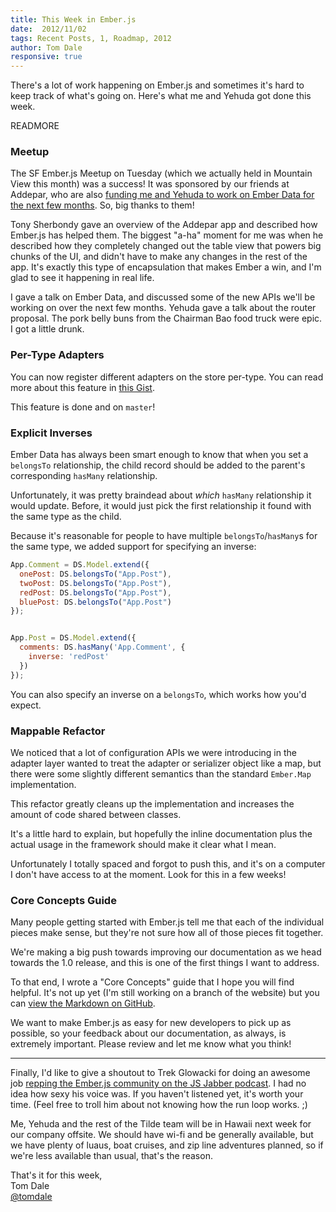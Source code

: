 ```yaml
---
title: This Week in Ember.js
date:  2012/11/02
tags: Recent Posts, 1, Roadmap, 2012
author: Tom Dale
responsive: true
---
```


There's a lot of work happening on Ember.js and sometimes it's hard to keep track of what's going on. Here's what me and Yehuda got done this week.

READMORE

### Meetup

The SF Ember.js Meetup on Tuesday (which we actually held in Mountain
View this month) was a success! It was sponsored by our friends at
Addepar, who are also [funding me and Yehuda to work on Ember Data for
the next few months](https://addepar.com/ember/). So, big thanks to them!

Tony Sherbondy gave an overview of the Addepar app and described how
Ember.js has helped them. The biggest "a-ha" moment for me was when he
described how they completely changed out the table view that powers big
chunks of the UI, and didn't have to make any changes in the rest of the
app. It's exactly this type of encapsulation that makes Ember a win, and
I'm glad to see it happening in real life.

I gave a talk on Ember Data, and discussed some of the new APIs we'll be
working on over the next few months. Yehuda gave a talk about the router
proposal. The pork belly buns from the Chairman Bao
food truck were epic. I got a little drunk.

### Per-Type Adapters

You can now register different adapters on the store per-type. You can
read more about this feature in [this Gist](https://gist.github.com/4004913).

This feature is done and on `master`!

### Explicit Inverses

Ember Data has always been smart enough to know that when you set a `belongsTo` relationship, the child record should be added to the parent's corresponding `hasMany` relationship.

Unfortunately, it was pretty braindead about *which* `hasMany` relationship it would update. Before, it would just pick the first relationship it found with the same type as the child.

Because it's reasonable for people to have multiple `belongsTo`/`hasMany`s for the same type, we added support for specifying an inverse:

```javascript
App.Comment = DS.Model.extend({
  onePost: DS.belongsTo("App.Post"),
  twoPost: DS.belongsTo("App.Post"),
  redPost: DS.belongsTo("App.Post"),
  bluePost: DS.belongsTo("App.Post")
});


App.Post = DS.Model.extend({
  comments: DS.hasMany('App.Comment', {
    inverse: 'redPost'
  })
});
```

You can also specify an inverse on a `belongsTo`, which works how you'd expect.

### Mappable Refactor

We noticed that a lot of configuration APIs we were introducing in the
adapter layer wanted to treat the adapter or serializer object like a
map, but there were some slightly different semantics than the standard
`Ember.Map` implementation.

This refactor greatly cleans up the implementation and increases the
amount of code shared between classes.

It's a little hard to explain, but hopefully the inline documentation
plus the actual usage in the framework should make it clear what I mean.

Unfortunately I totally spaced and forgot to push this, and it's on a
computer I don't have access to at the moment. Look for this in a few
weeks!


### Core Concepts Guide

Many people getting started with Ember.js tell me that each of the
individual pieces make sense, but they're not sure how all of those
pieces fit together.

We're making a big push towards improving our documentation as we head
towards the 1.0 release, and this is one of the first things I want to
address.

To that end, I wrote a "Core Concepts" guide that I hope you will find
helpful. It's not up yet (I'm still working on a branch of the website)
but you can [view the Markdown on GitHub](https://github.com/emberjs/website/blob/doc-refactor/source/guides/getting-started/core-concepts.md).

We want to make Ember.js as easy for new developers to pick up as
possible, so your feedback about our documentation, as always, is
extremely important. Please review and let me know what you think!

---

Finally, I'd like to give a shoutout to Trek Glowacki for doing an
awesome job [repping the Ember.js community on the JS Jabber
podcast](http://javascriptjabber.com/034-jsj-ember-js/). I had no idea
how sexy his voice was.  If you haven't listened yet, it's worth your
time. (Feel free to troll him about not knowing how the run loop works.
;)

Me, Yehuda and the rest of the Tilde team will be in Hawaii next week
for our company offsite. We should have wi-fi and be generally
available, but we have plenty of luaus, boat cruises, and zip line
adventures planned, so if we're less available than usual, that's the
reason.

That's it for this week,  
Tom Dale  
[@tomdale](https://twitter.com/tomdale)
